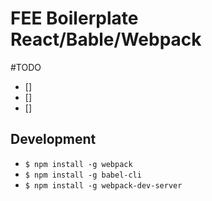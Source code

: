 # FEE Boilerplate React/Bable/Webpack

#TODO
- []
- []
- []

## Development
  - `$ npm install -g webpack`
  - `$ npm install -g babel-cli`
  - `$ npm install -g webpack-dev-server`
